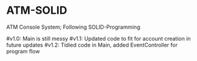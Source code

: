 # ATM-SOLID

ATM Console System; Following SOLID-Programming

#v1.0: Main is still messy
#v1.1: Updated code to fit for account creation in future updates
#v1.2: Tidied code in Main, added EventController for program flow
